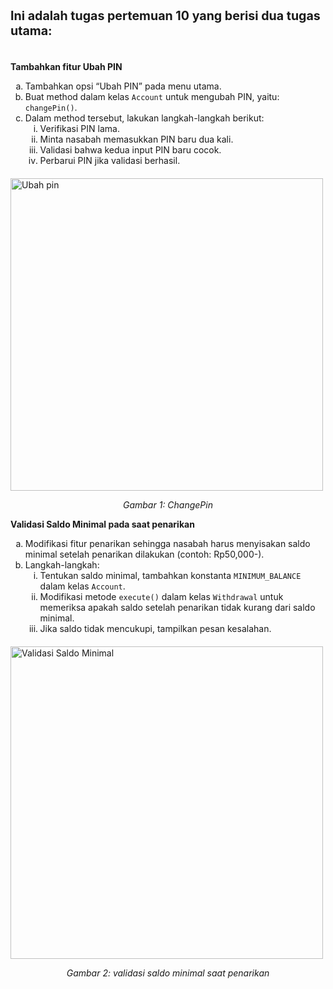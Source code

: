 <div style="font-size: 1.4em; margin-bottom: 20px;">
  <strong>Ini adalah tugas pertemuan 10 yang berisi dua tugas utama:</strong>
</div>

<br>

<div>
  <strong>Tambahkan fitur Ubah PIN</strong>
  <ol type="a">
    <li>Tambahkan opsi “Ubah PIN” pada menu utama.</li>
    <li>
      Buat method dalam kelas <code>Account</code> untuk mengubah PIN, yaitu:
      <code>changePin()</code>.
    </li>
    <li>
      Dalam method tersebut, lakukan langkah-langkah berikut:
      <ol type="i">
        <li>Verifikasi PIN lama.</li>
        <li>Minta nasabah memasukkan PIN baru dua kali.</li>
        <li>Validasi bahwa kedua input PIN baru cocok.</li>
        <li>Perbarui PIN jika validasi berhasil.</li>
      </ol>
    </li>
  </ol>
</div>

<div style="margin-top: 20px;">
  <img
    src="https://github.com/user-attachments/assets/b51b24ed-8859-4f86-b8ca-0d14b2778c77"
    alt="Ubah pin"
    style="width: 500px; max-width: 500px;"
  />
  <p style="text-align: center; font-style: italic;">
      Gambar 1: ChangePin
  </p>
</div>

<div>
  <strong>Validasi Saldo Minimal pada saat penarikan</strong>
  <ol type="a">
    <li>
      Modifikasi fitur penarikan sehingga nasabah harus menyisakan saldo minimal
      setelah penarikan dilakukan (contoh: Rp50,000-).
    </li>
    <li>
      Langkah-langkah:
      <ol type="i">
        <li>
          Tentukan saldo minimal, tambahkan konstanta
          <code>MINIMUM_BALANCE</code> dalam kelas <code>Account</code>.
        </li>
        <li>
          Modifikasi metode <code>execute()</code> dalam kelas
          <code>Withdrawal</code> untuk memeriksa apakah saldo setelah penarikan
          tidak kurang dari saldo minimal.
        </li>
        <li>Jika saldo tidak mencukupi, tampilkan pesan kesalahan.</li>
      </ol>
    </li>
  </ol>
</div>

<div style="margin-top: 20px;">
  <img
    src="https://github.com/user-attachments/assets/54e58faa-34d4-4ba1-84d2-2ad8beb6cd8f"
    alt="Validasi Saldo Minimal"
    style="width: 500px; max-width: 500px;"
  />
  <p style="text-align: center; font-style: italic;">
    Gambar 2: validasi saldo minimal saat penarikan
  </p>
</div>
